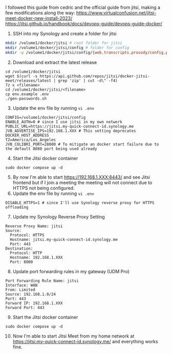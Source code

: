 I followed this guide from cedric and the official guide from jitsi, making a few modifications along the way: 
https://www.virtualconfusion.net/jitsi-meet-docker-new-install-2023/
https://jitsi.github.io/handbook/docs/devops-guide/devops-guide-docker/

1. SSH into my Synology and create a folder for jitsi
```bash
mkdir /volume1/docker/jitsi # root folder for jitsi
mkdir /volume1/docker/jitsi/config # folder for config
mkdir -p /volume1/docker/jitsi/config/{web,transcripts,prosody/config,prosody/prosody-plugins-custom,jicofo,jvb,jigasi,jibri}
```
2. Download and extract the latest release
```
cd /volume1/docker/jitsi
wget $(curl -s https://api.github.com/repos/jitsi/docker-jitsi-meet/releases/latest | grep 'zip' | cut -d\" -f4)
7z x <filename>
cd /volume1/docker/jitsi/<filename>
cp env.example .env
./gen-passwords.sh
```
3. Update the env file by running `vi .env`
```
CONFIG=/volume1/docker/jitsi/config
ENABLE_AUTH=0 # since I use jitsi in my own network
PUBLIC_URL=https://jitsi.my-quick-connect-id.synology.me
JVB_ADVERTISE_IPS=192.168.1.XXX # This setting deprecates DOCKER_HOST_ADDRESS
TZ=America/Los_Angeles
JVB_COLIBRI_PORT=28080 # To mitigate an docker start failure due to the default 8080 port being used already
```

4. Start the Jitsi docker container
```
sudo docker compose up -d
```
5. By now I'm able to start https://192.168.1.XXX:8443/ and see Jitsi frontend but if I join a meeting the meeting will not connect due to HTTPS not being configured.
6. Update the env file by running `vi .env`
```
DISABLE_HTTPS=1 # since I'll use Synology reverse proxy for HTTPS offloading
```
7. Update my Synology Reverse Proxy Setting
```
Reverse Proxy Name: jitsi
Source:
  Protocol: HTTPS
  Hostname: jitsi.my-quick-connect-id.synology.me
  Port: 443
Destination:
  Protocol: HTTP
  Hostname: 192.168.1.XXX
  Port: 8000
```
8. Update port forwarding rules in my gateway (UDM Pro)
```
Port Forwarding Rule Name: jitsi
Interface: WAN
From: Limited
Source: 192.168.1.0/24
Port: 443
Forward IP: 192.168.1.XXX
Forward Port: 443
```
9. Start the Jitsi docker container
```
sudo docker compose up -d
```
10. Now I'm able to start Jitsi Meet from my home network at https://jitsi.my-quick-connect-id.synology.me/ and everything works fine.
